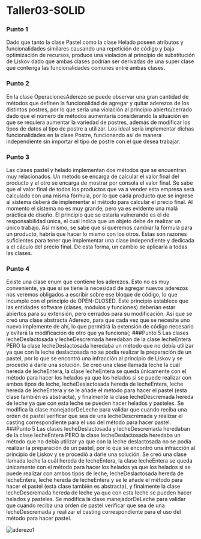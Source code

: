 # Taller03-SOLID

### Punto 1
Dado que tanto la clase Pastel como la clase Helado poseen atributos y funcionalidades similares causando una repetición de código y baja optimización de recursos, produce una violación al principio de substitución de Liskov dado que ambas clases podrían ser derivadas de una super clase que contenga las funcionalidades comunes entre ambas clases. 
### Punto 2
En la clase OperacionesAderezo se puede observar una gran cantidad de métodos que definen la funcionalidad de agregar y quitar aderezos de los distintos postres, por lo que sería una violación al principio abierto/cerrado dado que el número de métodos aumentaría considerando la situación en que se requiera aumentar la variedad de postres, además de modificar los tipos de datos al tipo de postre a utilizar. Los ideal sería implementar dichas funcionalidades en la clase Postre, funcionando así de manera independiente sin importar el tipo de postre con el que desea trabajar. 
### Punto 3
Las clases pastel y helado implementan dos métodos que se encuentran muy relacionados. Un método se encarga de calcular el valor final del producto y el otro se encarga de mostrar por consola el valor final. Se sabe que el valor final de todos los productos que va a vender esta empresa será calculado con una misma fórmula, por lo que cada producto que se ingrese al sistema deberá de implementar el método para calcular el precio final. 
Al momento el sistema no es muy grande, pero ya es evidente una malá práctica de diseño. El principio que se estaría vulnerando es el de responsabilidad única, el cual indica que un objeto debe de realizar un único trabajo. Así mismo, se sabe que si queremos cambiar la fórmula para un producto, habría que hacer lo mismo con los otros. Estas son razones suficientes para tener que implementar una clase independiente y dedicada a el cáculo del precio final. De esta forma, un cambio se aplicaría a todas las clases.  
### Punto 4
Existe una clase enum que contiene los aderezos. Esto no es muy conveniente, ya que si se tiene la necesidad de agregar nuevos aderezos nos veremos obligados a escribir sobre ese bloque de código, lo que incumple con el principio de OPEN-CLOSED. Este principio establece que las entidades software (clases, módulos y funciones) deberían estar abiertos para su extensión, pero cerrados para su modificación. 
Así que se creó una clase abstracta Aderezo, para que cada vez que se necesite uno nuevo implemente de ahí, lo que permitirá la extensión de código necesario y evitará la modificación de otro que ya funciona(;
###Punto 5
Las clases lecheDeslactosada y lecheDescremada heredaban de la clase lecheEntera PERO la clase lecheDeslactosada heredaba un método que no debía utilizar ya que con la leche deslactosada no se podía realizar la preparación de un pastel, por lo que se encontró una infracción al principio de Liskov y se procedió a darle una solución.
Se creó una clase llamada leche la cuál hereda de lecheEntera, la clase lecheEntera se queda únicamente con el método para hacer los helados ya que los helados si se puede realizar con ambos tipos de leche, lecheDeslactosada hereda de lecheEntera, leche hereda de lecheEntera y se le añade el método para hacer el pastel (esta clase también es abstracta), y finalmente la clase lecheDescremada hereda de leche ya que con esta leche se pueden hacer helados y pasteles. Se modifica la clase manejadorDeLeche para validar que cuando reciba una orden de pastel verificar que sea de una lecheDescremada y realizar el casting correspondiente para el uso del método para hacer pastel.
###Punto 5
Las clases lecheDeslactosada y lecheDescremada heredaban de la clase lecheEntera PERO la clase lecheDeslactosada heredaba un método que no debía utilizar ya que con la leche deslactosada no se podía realizar la preparación de un pastel, por lo que se encontró una infracción al principio de Liskov y se procedió a darle una solución.
Se creó una clase llamada leche la cuál hereda de lecheEntera, la clase lecheEntera se queda únicamente con el método para hacer los helados ya que los helados si se puede realizar con ambos tipos de leche, lecheDeslactosada hereda de lecheEntera, leche hereda de lecheEntera y se le añade el método para hacer el pastel (esta clase también es abstracta), y finalmente la clase lecheDescremada hereda de leche ya que con esta leche se pueden hacer helados y pasteles. Se modifica la clase manejadorDeLeche para validar que cuando reciba una orden de pastel verificar que sea de una lecheDescremada y realizar el casting correspondiente para el uso del método para hacer pastel.

![aderezo1](https://user-images.githubusercontent.com/69025663/98879989-051e7880-2487-11eb-9e1d-0ff9af10d751.png)


